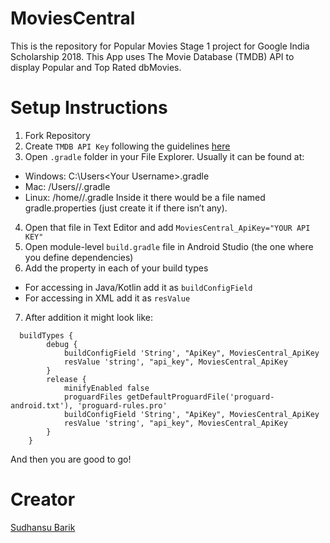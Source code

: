 # MoviesCentral
This is the repository for Popular Movies Stage 1 project for Google India Scholarship 2018.
This App uses The Movie Database (TMDB) API to display Popular and Top Rated dbMovies.

# Setup Instructions
1. Fork Repository
2. Create `TMDB API Key` following the guidelines [here](https://developers.themoviedb.org/3/getting-started/introduction)
3. Open `.gradle` folder in your File Explorer. Usually it can be found at:
* Windows: C:\Users\<Your Username>\.gradle
* Mac: /Users/<Your Username>/.gradle
* Linux: /home/<Your Username>/.gradle
Inside it there would be a file named gradle.properties (just create it if there isn’t any).
4. Open that file in Text Editor and add `MoviesCentral_ApiKey="YOUR API KEY"`
5. Open module-level `build.gradle` file in Android Studio (the one where you define dependencies)
6. Add the property in each of your build types
* For accessing in Java/Kotlin add it as `buildConfigField`
* For accessing in XML add it as `resValue`
7. After addition it might look like:
```
  buildTypes {
        debug {
            buildConfigField 'String', "ApiKey", MoviesCentral_ApiKey
            resValue 'string', "api_key", MoviesCentral_ApiKey
        }
        release {
            minifyEnabled false
            proguardFiles getDefaultProguardFile('proguard-android.txt'), 'proguard-rules.pro'
            buildConfigField 'String', "ApiKey", MoviesCentral_ApiKey
            resValue 'string', "api_key", MoviesCentral_ApiKey
        }
    }
  ```
And then you are good to go!
  
# Creator
[Sudhansu Barik](https://www.linkedin.com/in/sudhansu-barik-007/)

